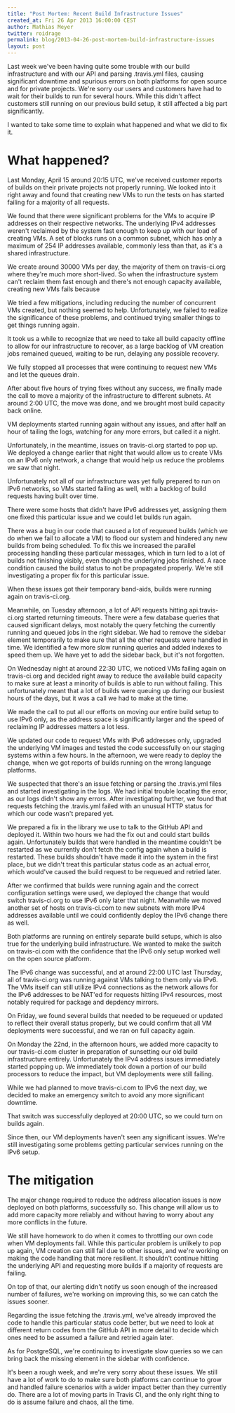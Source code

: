 ```yaml
---
title: "Post Mortem: Recent Build Infrastructure Issues"
created_at: Fri 26 Apr 2013 16:00:00 CEST
author: Mathias Meyer
twitter: roidrage
permalink: blog/2013-04-26-post-mortem-build-infrastructure-issues
layout: post
---
```

Last week we've been having quite some trouble with our build infrastructure and
with our API and parsing .travis.yml files, causing significant downtime and
spurious errors on both platforms for open source and for private projects.
We're sorry our users and customers have had to wait for their builds to run for
several hours. While this didn't affect customers still running on our previous
build setup, it still affected a big part significantly.

I wanted to take some time to explain what happened and what we did to fix it.

# What happened?

Last Monday, April 15 around 20:15 UTC, we've received customer reports of
builds on their private projects not properly running. We looked into it right
away and found that creating new VMs to run the tests on has started failing for
a majority of all requests.

We found that there were significant problems for the VMs to acquire IP
addresses on their respective networks. The underlying IPv4 addresses weren't
reclaimed by the system fast enough to keep up with our load of creating VMs. A
set of blocks runs on a common subnet, which has only a maximum of 254 IP
addresses available, commonly less than that, as it's a shared infrastructure.

We create around 30000 VMs per day, the majority of them on travis-ci.org where
they're much more short-lived. So when the infrastructure system can't reclaim
them fast enough and there's not enough capacity available, creating new VMs
fails because 

We tried a few mitigations, including reducing the number of concurrent VMs
created, but nothing seemed to help. Unfortunately, we failed to realize the
significance of these problems, and continued trying smaller things to get
things running again.

It took us a while to recognize that we need to take all build capacity offline
to allow for our infrastructure to recover, as a large backlog of VM creation
jobs remained queued, waiting to be run, delaying any possible recovery.

We fully stopped all processes that were continuing to request new VMs and let
the queues drain.

After about five hours of trying fixes without any success, we finally made the
call to move a majority of the infrastructure to different subnets. At around
2:00 UTC, the move was done, and we brought most build capacity back online.

VM deployments started running again without any issues, and after half an hour
of tailing the logs, watching for any more errors, but called it a night.

Unfortunately, in the meantime, issues on travis-ci.org started to pop up. We
deployed a change earlier that night that would allow us to create VMs on an
IPv6 only network, a change that would help us reduce the problems we saw that
night.

Unfortunately not all of our infrastructure was yet fully prepared to run on
IPv6 networks, so VMs started failing as well, with a backlog of build requests
having built over time.

There were some hosts that didn't have IPv6 addresses yet, assigning them one
fixed this particular issue and we could let builds run again.

There was a bug in our code that caused a lot of requeued builds (which we do
when we fail to allocate a VM) to flood our system and hindered any new builds
from being scheduled. To fix this we increased the parallel processing handling
these particular messages, which in turn led to a lot of builds not finishing
visibly, even though the underlying jobs finished. A race condition caused the
build status to not be propagated properly. We're still investigating a proper
fix for this particular issue.

When these issues got their temporary band-aids, builds were running again on
travis-ci.org.

Meanwhile, on Tuesday afternoon, a lot of API requests hitting api.travis-ci.org
started returning timeouts. There were a few database queries that caused
significant delays, most notably the query fetching the currently running and
queued jobs in the right sidebar. We had to remove the sidebar element
temporarily to make sure that all the other requests were handled in time. We
identified a few more slow running queries and added indexes to speed them up.
We have yet to add the sidebar back, but it's not forgotten.

On Wednesday night at around 22:30 UTC, we noticed VMs failing again on
travis-ci.org and decided right away to reduce the available build capacity to
make sure at least a minority of builds is able to run without failing. This
unfortunately meant that a lot of builds were queuing up during our busiest
hours of the days, but it was a call we had to make at the time.

We made the call to put all our efforts on moving our entire build setup to use
IPv6 only, as the address space is significantly larger and the speed of
reclaiming IP addresses matters a lot less.

We updated our code to request VMs with IPv6 addresses only, upgraded the
underlying VM images and tested the code successfully on our staging systems
within a few hours. In the afternoon, we were ready to deploy the change, when
we got reports of builds running on the wrong language platforms.

We suspected that there's an issue fetching or parsing the .travis.yml files and
started investigating in the logs. We had initial trouble locating the error, as
our logs didn't show any errors. After investigating further, we found that
requests fetching the .travis.yml failed with an unusual HTTP status for which
our code wasn't prepared yet.

We prepared a fix in the library we use to talk to the GitHub API and deployed
it. Within two hours we had the fix out and could start builds again.
Unfortunately builds that were handled in the meantime couldn't be restarted as
we currently don't fetch the config again when a build is restarted. These
builds shouldn't have made it into the system in the first place, but we didn't
treat this particular status code as an actual error, which would've caused the
build request to be requeued and retried later.

After we confirmed that builds were running again and the correct configuration
settings were used, we deployed the change that would switch travis-ci.org to
use IPv6 only later that night. Meanwhile we moved another set of hosts on
travis-ci.com to new subnets with more IPv4 addresses available until we could
confidently deploy the IPv6 change there as well.

Both platforms are running on entirely separate build setups, which is also true
for the underlying build infrastructure. We wanted to make the switch on
  travis-ci.com with the confidence that the IPv6 only setup worked well on the
  open source platform.

The IPv6 change was successful, and at around 22:00 UTC last Thursday, all of
travis-ci.org was running against VMs talking to them only via IPv6. The VMs
itself can still utilize IPv4 connections as the network allows for the IPv6
addresses to be NAT'ed for requests hitting IPv4 resources, most notably
required for package and depdency mirrors.

On Friday, we found several builds that needed to be requeued or updated to
reflect their overall status properly, but we could confirm that all VM
deployments were successful, and we ran on full capacity again.

On Monday the 22nd, in the afternoon hours, we added more capacity to our
travis-ci.com cluster in preparation of sunsetting our old build infrastructure
entirely. Unfortunately the IPv4 address issues immediately started popping up.
We immediately took down a portion of our build processors to reduce the impact,
but VM deployments were still failing.

While we had planned to move travis-ci.com to IPv6 the next day, we decided to
make an emergency switch to avoid any more significant downtime.

That switch was successfully deployed at 20:00 UTC, so we could turn on builds
again.

Since then, our VM deployments haven't seen any significant issues. We're still
investigating some problems getting particular services running on the IPv6
setup. 

# The mitigation

The major change required to reduce the address allocation issues is now
deployed on both platforms, successfully so. This change will allow us to add
more capacity more reliably and without having to worry about any more conflicts
in the future.

We still have homework to do when it comes to throttling our own code when VM
deployments fail. While this particular problem is unlikely to pop up again, VM
creation can still fail due to other issues, and we're working on making the
code handling that more resilient. It shouldn't continue hitting the underlying
API and requesting more builds if a majority of requests are failing.

On top of that, our alerting didn't notify us soon enough of the increased
number of failures, we're working on improving this, so we can catch the issues
sooner.

Regarding the issue fetching the .travis.yml, we've already improved the code to
handle this particular status code better, but we need to look at different
return codes from the GitHub API in more detail to decide which ones need to be
assumed a failure and retried again later.

As for PostgreSQL, we're continuing to investigate slow queries so we can bring
back the missing element in the sidebar with confidence.

It's been a rough week, and we're very sorry about these issues. We still have a
lot of work to do to make sure both platforms can continue to grow and handled
failure scenarios with a wider impact better than they currently do. There are a
lot of moving parts in Travis CI, and the only right thing to do is assume
failure and chaos, all the time.
